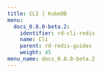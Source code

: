 ```yaml
---
title: CLI | KubeDB
menu:
  docs_0.8.0-beta.2:
    identifier: rd-cli-redis
    name: Cli
    parent: rd-redis-guides
    weight: 45
menu_name: docs_0.8.0-beta.2
---
```

